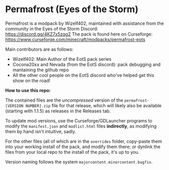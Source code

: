 # Permafrost (Eyes of the Storm)

Permafrost is a modpack by Wizelf402, maintained with assistance from the community in the Eyes of the Storm Discord: 
https://discord.gg/4KZ7x5zqg2
The pack is found here on Curseforge:
https://www.curseforge.com/minecraft/modpacks/permafrost-eots

Main contributors are as follows:
- Wizelf402: Main Author of the EotS pack series
- Cocona20xx and Nevada (from the EotS discord): pack debugging and mantaining the github repo
- All the other cool people on the EotS discord who've helped get this show on the road!

**How to use this repo:**

The contained files are the *uncompressed* version of the `permafrost-[VERSION NUMBER].zip` file for that release, which will likely also be available (starting with 1.1.5) as releases in the Releases tab.

To update mod versions, use the Curseforge/GDLauncher programs to modify the `manifest.json` and `modlist.html` files **indirectly**, as modifying them by hand isn't intuitive, sadly.

For the other files (all of which are in the `overrides` folder, copy-paste them into your working install of the pack, and modify them there; or dynlink the files from your local repo to the install of the pack, it's up to you.

Version naming follows the system `majorcontent.minorcontent.bugfix`.
